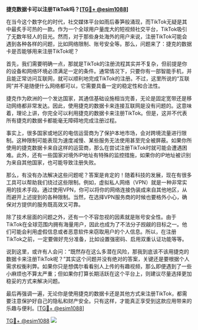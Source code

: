 **捷克数据卡可以注册TikTok吗？[[TG💪+ @esim1088](https://t.me/s/esim1088)]**

在当今这个数字化的时代，社交媒体平台如雨后春笋般涌现，而TikTok无疑是其中最炙手可热的一款。作为一个全球用户量庞大的短视频社交平台，TikTok吸引了无数年轻人的目光。然而，对于那些身处海外的用户来说，注册TikTok可能会遇到各种各样的问题，比如网络限制、账号安全等。那么，问题来了：捷克的数据卡是否能够用来注册TikTok呢？

首先，我们需要明确一点，那就是TikTok的注册流程其实并不复杂，但前提是你的设备和网络环境必须满足一定的条件。通常情况下，只要你有一部智能手机，并且能正常访问互联网，就可以顺利地完成TikTok的注册。不过，这里所说的“互联网”并不是随便什么网络都可以，它需要具备一定的稳定性和合法性。

捷克作为欧洲的一个发达国家，其通信基础设施相当完善，无论是固定宽带还是移动网络都非常发达。因此，使用捷克的数据卡来连接互联网是没有问题的。这意味着，理论上讲，你完全可以利用捷克的数据卡来注册TikTok。但是，这并不代表所有捷克的数据卡都能毫无障碍地完成注册过程。

事实上，很多国家或地区的电信运营商为了保护本地市场，会对跨境流量进行限制。这种限制可能表现为速度减慢、某些服务无法使用甚至完全被屏蔽。如果你所使用的捷克数据卡来自这样的运营商，那么在尝试注册TikTok时就可能会遭遇困难。此外，还有一些国家对境外IP地址有特殊的监控措施，如果你的IP地址被识别为来自其他国家，也可能导致注册失败。

那么，有没有办法解决这些问题呢？答案是肯定的！随着科技的发展，现在有很多工具可以帮助我们绕过这些限制。例如，虚拟私人网络（VPN）就是一种非常实用的技术手段。通过使用VPN，你可以将你的网络连接伪装成来自其他地区，从而避开上述提到的各种限制。当然，在选择VPN服务商的时候也要格外小心，确保对方提供的服务既高效又可靠。

除了技术层面的问题之外，还有一个不容忽视的因素就是账号安全性。由于TikTok在全球范围内拥有海量用户，因此也成为了不法分子觊觎的目标之一。他们可能会利用虚假信息或者恶意软件来窃取用户的个人信息。所以，在注册TikTok之前，一定要做好充分准备，比如设置强密码、启用双重认证功能等等。

说到这里，或许有人会问：“既然存在这么多潜在风险，那我到底该不该用捷克的数据卡来注册TikTok呢？”其实这个问题并没有绝对的答案，关键还是要根据个人需求权衡利弊。如果你只是想偶尔看看别人上传的有趣视频，那么即便遇到了一些小麻烦也不算太严重；但如果你打算长期活跃在这个平台上，则建议尽量选择更加稳妥的方式来解决问题。

最后再强调一遍，无论你是使用捷克的数据卡还是其他方式来注册TikTok，都需要注意保护好自己的隐私和财产安全。只有这样，才能真正享受到这款应用带来的乐趣与便利。[[TG💪+ @esim1088](https://t.me/s/esim1088)]

[TG💪+ @esim1088](https://t.me/s/esim1088) ![](https://i.postimg.cc/4NQfJmqS/Snipaste-2025-05-13-00-14-12.png)